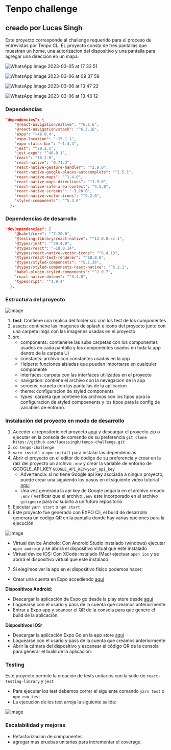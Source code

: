 # Tenpo challenge

## creado por Lucas Singh

Este proyecto corresponde al challenge requerido para el proceso de entrevistas por Tenpo CL.
EL proyecto consta de tres pantallas que muestran un home, una autorizacion del dispositivo y una pantalla para agregar una direccion en un mapa.

![WhatsApp Image 2023-03-05 at 17 33 51](https://user-images.githubusercontent.com/25686886/222993518-4114c94f-c103-49a6-ac04-aae49ede1ec4.jpeg)

![WhatsApp Image 2023-03-06 at 09 37 59](https://user-images.githubusercontent.com/25686886/223112854-b43e8f92-676c-4d7c-b628-f8ec51498681.jpeg)

![WhatsApp Image 2023-03-06 at 13 47 22](https://user-images.githubusercontent.com/25686886/223176222-54bbd95a-8b30-4c8a-bccb-2e85a971f7f5.jpeg)

![WhatsApp Image 2023-03-06 at 13 43 12](https://user-images.githubusercontent.com/25686886/223176257-adf3efa7-4d9b-42e8-b05f-c8f5b21d226b.jpeg)

### Dependencias

```json
"dependencies": {
    "@react-navigation/native": "^6.1.6",
    "@react-navigation/stack": "^6.3.16",
    "expo": "~48.0.4",
    "expo-location": "~15.1.1",
    "expo-status-bar": "~1.4.4",
    "jest": "^29.2.1",
    "jest-expo": "^48.0.1",
    "react": "18.2.0",
    "react-native": "0.71.3",
    "react-native-gesture-handler": "^2.9.0",
    "react-native-google-places-autocomplete": "^2.5.1",
    "react-native-maps": "^1.4.0",
    "react-native-maps-directions": "^1.9.0",
    "react-native-safe-area-context": "4.5.0",
    "react-native-screens": "~3.20.0",
    "react-native-vector-icons": "^9.2.0",
    "styled-components": "^5.3.6"
  },
```
### Dependencias de desarrollo

```json
"devDependencies": {
    "@babel/core": "^7.20.0",
    "@testing-library/react-native": "^12.0.0-rc.1",
    "@types/jest": "^29.4.0",
    "@types/react": "~18.0.14",
    "@types/react-native-vector-icons": "^6.4.13",
    "@types/react-test-renderer": "^18.0.0",
    "@types/styled-components": "^5.1.26",
    "@types/styled-components-react-native": "^5.2.1",
    "babel-plugin-styled-components": "^2.0.7",
    "react-native-dotenv": "^3.4.8",
    "typescript": "^4.9.4"
  },
```

### Estructura del proyecto

![image](https://user-images.githubusercontent.com/25686886/223176576-436b348a-1a7b-4823-b3a9-07441826436b.png)

1. __test__: Contiene una replica del folder src con los test de los componentes
2. assets: continene las imagenes de splash e icono del proyecto junto con una carpeta imgs con las imagenes usadas en el proyecto
3. src
    - components: contienene las subs carpetas con los componentes usados en cada pantalla y los componentes usados en toda la app dentro de la carpeta UI
    - constants: archivo con constantes usadas en la app
    - Helpers: funciones aisladas que pueden importarse en cualquier componente
    - interfaces: carpeta con las interfaces utilizadas en el proyecto
    - navigation: contiene el archivo con la nevegacion de la app
    - screens: carpeta con las pantallas de la aplicacion
    - theme: configuracion de styled components
    - types: carpeta que contiene los archivos con los tipos para la configuracion de styled compoenents y los tipos para la config de variables de entorno.

### Instalación del proyecto en modo de desarrollo

1. Acceder al repositorio del proyecto [aqui](https://github.com/lucassingh/tenpo-challenge) y descargar el proyecto zip o ejecutar en la consola de comando de su preferencia `git clone https://github.com/lucassingh/tenpo-challenge.git`
2. `cd tenpo-challenge`
3. `yarn install` o `npm install` para instalar las dependencias
4. Abrir el proyecto en el editor de codigo de su preferencia y crear en la raiz del proyecto un archivo `.env` y crear la variable de entorno de GOOGLE_API_KEY 
`GOOGLE_API_KEY=your_api_key`
    - Advertencia: si no tiene Google api key asociada a ningun proyecto, puede crear una siguiendo los pasos en el siguiente video tutorial [aqui](https://www.youtube.com/results?search_query=create+google+api+key+for+maps)
    - Una vez generada la api key de Google pegarla en el archivo creado `.env` ( verificar que el archivo `.env` este incorporado en el archivo `gitignore` para no subirlo a un futuro repositorio
5. Ejecutar `yarn start` o `npm start`
6. Este proyecto fue generado con EXPO Cli, el build de desarrollo generara un codigo QR en la pantalla donde hay varias opciones para la ejecución

![image](https://user-images.githubusercontent.com/25686886/222987144-4449e4ac-556b-451e-a8a7-b41ea8206b8e.png)

- Virtual device Android: Con Android Studio instalado (windows) ejecutar `open android` y se abrirá el dispositivo virtual que este instalado 
- Virtual device IOS: Con XCode instalado (Mac) ejectuar `open ios` y se abrirá el dispositivo virtual que este instalado

7. Si elegimos ver la app en el dispositivo físico podemos hacer:
- Crear una cuenta en Expo accediendo [aqui](https://expo.dev/)

**Dispositivos Android:** 

- Descargar la aplicación de Expo go desde la play store desde [aqui](https://play.google.com/store/apps/details?id=host.exp.exponent&referrer=www)
- Loguearse con el usario y pass de la cuenta que creamos anteriormente
- Entrar a Expo app y scanear el QR de la consola para que genere el build de la aplicación.

**Dispositivos IOS:** 

- Descargar la aplicación Expo Go en la app store [aqui](https://apps.apple.com/us/app/expo-go/id982107779)
- Loguearse con el usario y pass de la cuenta que creamos anteriormente
- Abrir la cámara del dispositivo y escanear el código QR de la consola para generar el build de la aplicación.

### Testing

Este proyecto permite la creación de tests unitarios con la suite de `react-testing-library` y `jest`
- Para ejecutar los test debemos correr el siguiente comando `yarn test` o `npm run test`
- La ejecución de los test arroja la siguiente salida: 

![image](https://user-images.githubusercontent.com/25686886/222993174-1b0d794f-5418-424f-b808-3a632633f9a3.png)

### Escalabilidad y mejoras

- Refactorización de componentes
- agregar mas pruebas unitarias para incrementar el coverage.






